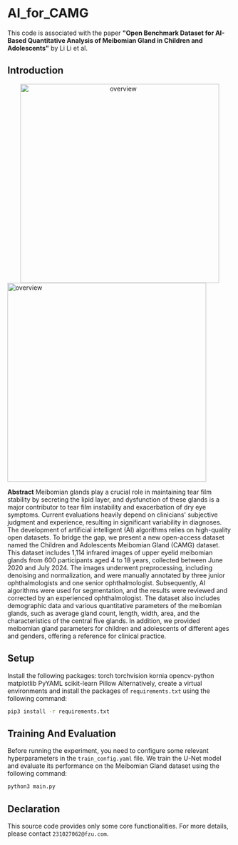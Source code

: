 # AI_for_CAMG

This code is associated with the paper **"Open Benchmark Dataset for AI-Based Quantitative Analysis of Meibomian Gland in Children and Adolescents"** by Li Li et al.

## Introduction
<div align="center">
<img width="446" alt="overview" src="https://github.com/user-attachments/assets/a98daeef-5fc5-4b37-9cb5-a111d4d78cb4">
</div>

<img width="446" alt="overview" src="[https://github.com/user-attachments/assets/a98daeef-5fc5-4b37-9cb5-a111d4d78cb4](https://github.com/user-attachments/assets/cd75af53-4621-4a26-ad58-9ba1f3a5be83)">


**Abstract**  Meibomian glands play a crucial role in maintaining tear film stability by secreting the lipid layer, and dysfunction of these glands is a major contributor to tear film instability and exacerbation of dry eye symptoms. Current evaluations heavily depend on clinicians' subjective judgment and experience, resulting in significant variability in diagnoses. The development of artificial intelligent (AI) algorithms relies on high-quality open datasets. To bridge the gap, we present a new open-access dataset named the Children and Adolescents Meibomian Gland (CAMG) dataset. This dataset includes 1,114 infrared images of upper eyelid meibomian glands from 600 participants aged 4 to 18 years, collected between June 2020 and July 2024. The images underwent preprocessing, including denoising and normalization, and were manually annotated by three junior ophthalmologists and one senior ophthalmologist. Subsequently, AI algorithms were used for segmentation, and the results were reviewed and corrected by an experienced ophthalmologist. The dataset also includes demographic data and various quantitative parameters of the meibomian glands, such as average gland count, length, width, area, and the characteristics of the central five glands. In addition, we provided meibomian gland parameters for children and adolescents of different ages and genders, offering a reference for clinical practice.

## Setup
Install the following packages: torch torchvision kornia opencv-python matplotlib PyYAML scikit-learn Pillow
Alternatively, create a virtual environments and install the packages of `requirements.txt` using the following command:
```bash
pip3 install -r requirements.txt
```

## Training And Evaluation
Before running the experiment, you need to configure some relevant hyperparameters in the `train_config.yaml` file.
We train the U-Net model and evaluate its performance on the Meibomian Gland dataset using the following command:
```bash
python3 main.py
```
## Declaration
This source code provides only some core functionalities. For more details, please contact `231027062@fzu.com`.
